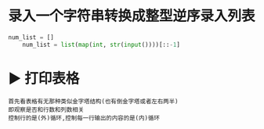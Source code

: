 
# 录入一个字符串转换成整型逆序录入列表
```python
num_list = []
    num_list = list(map(int, str(input())))[::-1]
```
# ▶️ 打印表格
	首先看表格有无那种类似金字塔结构(也有倒金字塔或者左右两半)
	即观察是否和行数和列数相关
	控制行的是(外)循环,控制每一行输出的内容的是(内)循环


